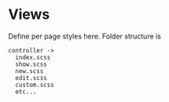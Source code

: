 # Views

Define per page styles here.  Folder structure is

```
controller ->
  index.scss
  show.scss
  new.scss
  edit.scss
  custom.scss
  etc...
```

